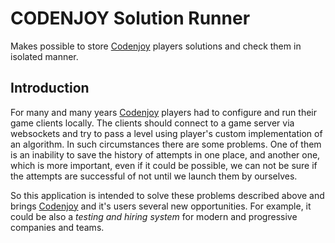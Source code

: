 # CODENJOY Solution Runner
Makes possible to store [Codenjoy][0] players solutions and check them in isolated manner. 

## Introduction
For many and many years [Codenjoy][0] players had to configure and run their game clients locally.
The clients should connect to a game server via websockets and try to pass a level using player's 
custom implementation of an algorithm. In such circumstances there are some problems.
One of them is an inability to save the history of attempts in one place, and another one,
which is more important, even if it could be possible, 
we can not be sure if the attempts are successful of not until we launch them by ourselves.

So this application is intended to solve these problems described above and 
brings [Codenjoy][0] and it's users several new opportunities. For example, 
it could be also a _testing and hiring system_ for modern and progressive
companies and teams.



[0]: (https://github.com/codenjoyme/codenjoy)
